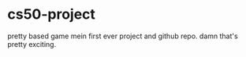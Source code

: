 # cs50-project
pretty based game
mein first ever project and github repo. damn that's pretty exciting.
